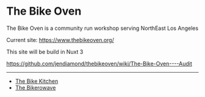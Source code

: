# The Bike Oven
The Bike Oven is a community run workshop serving NorthEast Los Angeles

Current site: https://www.thebikeoven.org/

This site will be build in Nuxt 3

https://github.com/jendiamond/thebikeoven/wiki/The-Bike-Oven----Audit

---

+ [The Bike Kitchen](https://bicyclekitchen.org/)
+ [The Bikerowave](https://bikerowave.org/)
